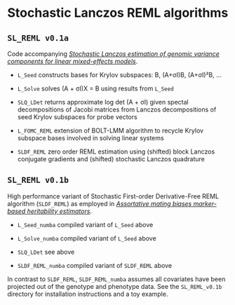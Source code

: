 # Stochastic Lanczos REML algorithms

## `SL_REML v0.1a`

Code accompanying _[Stochastic Lanczos estimation of genomic variance components for linear mixed-effects models](https://bmcbioinformatics.biomedcentral.com/articles/10.1186/s12859-019-2978-z)_.

 - `L_Seed` constructs bases for Krylov subspaces:  B, (A+σI)B, (A+σI)²B, ...

 - `L_Solve` solves (A + σI)X = B using results from `L_Seed`

 - `SLQ_LDet` returns approximate log det (A + σI) given spectal decompositions of Jacobi matrices from Lanczos decompositions of seed Krylov subspaces for probe vectors

 - `L_FOMC_REML` extension of BOLT-LMM algorithm to recycle Krylov subspace bases involved in solving linear systems

 - `SLDF_REML` zero order REML estimation using (shifted) block Lanczos conjugate gradients and (shifted) stochastic Lanczos quadrature

## `SL_REML v0.1b`
High performance variant of Stochastic First-order Derivative-Free REML algorithm (`SLDF_REML`) as employed in _[Assortative mating biases marker-based heritability estimators](https://doi.org/10.1101/2021.03.18.436091)_.

 - `L_Seed_numba` compiled variant of `L_Seed` above

 - `L_Solve_numba` compiled variant of `L_Seed` above

 - `SLQ_LDet` see above
 
 - `SLDF_REML_numba` compiled variant of `SLDF_REML` above
 
In contrast to `SLDF_REML`, `SLDF_REML_numba` assumes all covariates have been projected out of the genotype and phenotype data. See the `SL_REML_v0.1b` directory for installation instructions and a toy example.

